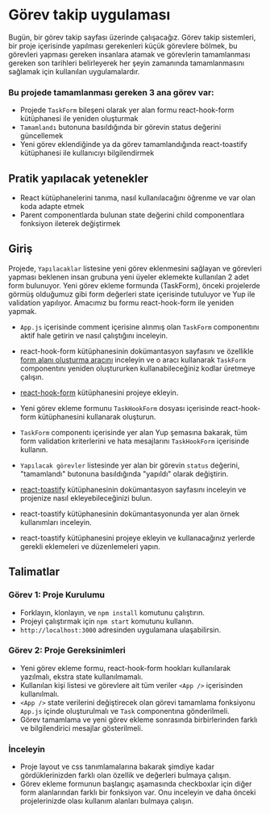 # Görev takip uygulaması

Bugün, bir görev takip sayfası üzerinde çalışacağız.
Görev takip sistemleri, bir proje içerisinde yapılması gerekenleri küçük görevlere bölmek, bu görevleri yapması gereken insanlara atamak ve görevlerin tamamlanması gereken son tarihleri belirleyerek her şeyin zamanında tamamlanmasını sağlamak için kullanılan uygulamalardır.

### Bu projede tamamlanması gereken 3 ana görev var:

- Projede `TaskForm` bileşeni olarak yer alan formu react-hook-form kütüphanesi ile yeniden oluşturmak
- `Tamamlandı` butonuna basıldığında bir görevin status değerini güncellemek
- Yeni görev eklendiğinde ya da görev tamamlandığında react-toastify kütüphanesi ile kullanıcıyı bilgilendirmek

## Pratik yapılacak yetenekler

- React kütüphanelerini tanıma, nasıl kullanılacağını öğrenme ve var olan koda adapte etmek
- Parent componentlarda bulunan state değerini child componentlara fonksiyon ileterek değiştirmek

## Giriş

Projede, `Yapılacaklar` listesine yeni görev eklenmesini sağlayan ve görevleri yapması beklenen insan grubuna yeni üyeler eklemekte kullanılan 2 adet form bulunuyor. Yeni görev ekleme formunda (TaskForm), önceki projelerde görmüş olduğumuz gibi form değerleri state içerisinde tutuluyor ve Yup ile validation yapılıyor. Amacımız bu formu react-hook-form ile yeniden yapmak.
 
- `App.js` içerisinde comment içerisine alınmış olan `TaskForm` componentını aktif hale getirin ve nasıl çalıştığını inceleyin.
- react-hook-form kütüphanesinin dokümantasyon sayfasını ve özellikle [form alanı oluşturma aracını](https://react-hook-form.com/form-builder/) inceleyin ve o aracı kullanarak `TaskForm` componentını yeniden oluştururken kullanabileceğiniz kodlar üretmeye çalışın.
- [react-hook-form](https://www.npmjs.com/packagnpme/react-hook-form) kütüphanesini projeye ekleyin.
- Yeni görev ekleme formunu `TaskHookForm` dosyası içerisinde react-hook-form kütüphanesini kullanarak oluşturun.
- `TaskForm` componentı içerisinde yer alan Yup şemasına bakarak, tüm form validation kriterlerini ve hata mesajlarını `TaskHookForm` içerisinde kullanın.
- `Yapılacak görevler` listesinde yer alan bir görevin `status` değerini, "tamamlandı" butonuna basıldığında "yapıldı" olarak değiştirin.

- [react-toastify](https://www.npmjs.com/package/react-toastify) kütüphanesinin dokümantasyon sayfasını inceleyin ve projenize nasıl ekleyebileceğinizi bulun.
- react-toastify kütüphanesinin dokümantasyonunda yer alan örnek kullanımları inceleyin.
- react-toastify kütüphanesini projeye ekleyin ve kullanacağınız yerlerde gerekli eklemeleri ve düzenlemeleri yapın.

## Talimatlar

### Görev 1: Proje Kurulumu

- Forklayın, klonlayın, ve `npm install` komutunu çalıştırın.
- Projeyi çalıştırmak için `npm start` komutunu kullanın.
- `http://localhost:3000` adresinden uygulamana ulaşabilirsin.

### Görev 2: Proje Gereksinimleri

- Yeni görev ekleme formu, react-hook-form hookları kullanılarak yazılmalı, ekstra state kullanılmamalı.
- Kullanılan kişi listesi ve görevlere ait tüm veriler `<App />` içerisinden kullanılmalı.
- `<App />` state verilerini değiştirecek olan görevi tamamlama fonksiyonu `App.js` içinde oluşturulmalı ve `Task` componentına gönderilmeli.
- Görev tamamlama ve yeni görev ekleme sonrasında birbirlerinden farklı ve bilgilendirici mesajlar gösterilmeli.

### İnceleyin

- Proje layout ve css tanımlamalarına bakarak şimdiye kadar gördüklerinizden farklı olan özellik ve değerleri bulmaya çalışın.
- Görev ekleme formunun başlangıç aşamasında checkboxlar için diğer form alanlarından farklı bir fonksiyon var. Onu inceleyin ve daha önceki projelerinizde olası kullanım alanları bulmaya çalışın.
